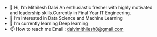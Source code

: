 - 👋 Hi, I’m Mithilesh Dalvi An enthusiastic fresher with highly motivated and leadership skills.Currently in Final Year IT Engineering.
- 👀 I’m interested in Data Science and Machine Learning
- 🌱 I’m currently learning Deep learning
- 📫 How to reach me Email : dalvimithilesh8@gmail.com

<!---
Mithileshdalvi/Mithileshdalvi is a ✨ special ✨ repository because its `README.md` (this file) appears on your GitHub profile.
You can click the Preview link to take a look at your changes.
--->
